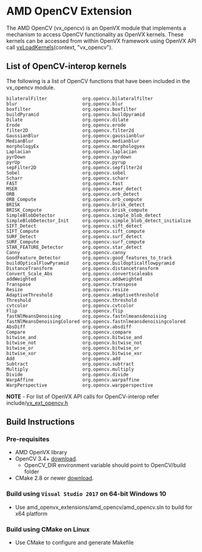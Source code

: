 # AMD OpenCV Extension
The AMD OpenCV (vx_opencv) is an OpenVX module that implements a mechanism to access OpenCV functionality as OpenVX kernels. These kernels can be accessed from within OpenVX framework using OpenVX API call [vxLoadKernels](https://www.khronos.org/registry/vx/specs/1.0.1/html/da/d83/group__group__user__kernels.html#gae00b6343fbb0126e3bf0f587b09393a3)(context, "vx_opencv").

## List of OpenCV-interop kernels
The following is a list of OpenCV functions that have been included in the vx_opencv module.

    bilateralFilter             org.opencv.bilateralfilter
    blur                        org.opencv.blur
    boxfilter                   org.opencv.boxfilter
    buildPyramid                org.opencv.buildpyramid
    Dilate                      org.opencv.dilate 
    Erode                       org.opencv.erode 
    filter2D                    org.opencv.filter2d
    GaussianBlur                org.opencv.gaussianblur
    MedianBlur                  org.opencv.medianblur
    morphologyEx                org.opencv.morphologyex
    Laplacian                   org.opencv.laplacian
    pyrDown                     org.opencv.pyrdown
    pyrUp                       org.opencv.pyrup
    sepFilter2D                 org.opencv.sepfilter2d
    Sobel                       org.opencv.sobel
    Scharr                      org.opencv.scharr
    FAST                        org.opencv.fast
    MSER                        org.opencv.mser_detect 
    ORB                         org.opencv.orb_detect
    ORB_Compute                 org.opencv.orb_compute   
    BRISK                       org.opencv.brisk_detect
    BRISK_Compute               org.opencv.brisk_compute 
    SimpleBlobDetector          org.opencv.simple_blob_detect                   
    SimpleBlobDetector_Init     org.opencv.simple_blob_detect_initialize 
    SIFT_Detect                 org.opencv.sift_detect 
    SIFT_Compute                org.opencv.sift_compute                         
    SURF_Detect                 org.opencv.surf_detect
    SURF_Compute                org.opencv.surf_compute
    STAR_FEATURE_Detector       org.opencv.star_detect  
    Canny                       org.opencv.canny  
    GoodFeature_Detector        org.opencv.good_features_to_track
    buildOpticalFlowPyramid     org.opencv.buildopticalflowpyramid
    DistanceTransform           org.opencv.distancetransform                                           
    Convert_Scale_Abs           org.opencv.convertscaleabs                      
    addWeighted                 org.opencv.addweighted                          
    Transpose                   org.opencv.transpose                            
    Resize                      org.opencv.resize
    AdaptiveThreshold           org.opencv.adaptivethreshold                                                          
    Threshold                   org.opencv.threshold  
    cvtcolor                    org.opencv.cvtcolor                          
    Flip                        org.opencv.flip 
    fastNlMeansDenoising        org.opencv.fastnlmeansdenoising
    fastNlMeansDenoisingColored org.opencv.fastnlmeansdenoisingcolored 
    AbsDiff                     org.opencv.absdiff                              
    Compare                     org.opencv.compare
    bitwise_and                 org.opencv.bitwise_and
    bitwise_not                 org.opencv.bitwise_not
    bitwise_or                  org.opencv.bitwise_or
    bitwise_xor                 org.opencv.bitwise_xor
    Add                         org.opencv.add 
    Subtract                    org.opencv.subtract
    Multiply                    org.opencv.multiply    
    Divide                      org.opencv.divide  
    WarpAffine                  org.opencv.warpaffine 
    WarpPerspective             org.opencv.warpperspective  

**NOTE** - For list of OpenVX API calls for OpenCV-interop refer include/[vx_ext_opencv.h](include/vx_ext_opencv.h)

## Build Instructions

### Pre-requisites
* AMD OpenVX library
* OpenCV 3.4+ [download](https://github.com/opencv/opencv/releases/tag/3.4.0).
    * OpenCV_DIR environment variable should point to OpenCV/build folder
* CMake 2.8 or newer [download](http://cmake.org/download/).

### Build using `Visual Studio 2017` on 64-bit Windows 10
* Use amd_openvx_extensions/amd_opencv/amd_opencv.sln to build for x64 platform

### Build using CMake on Linux
* Use CMake to configure and generate Makefile

